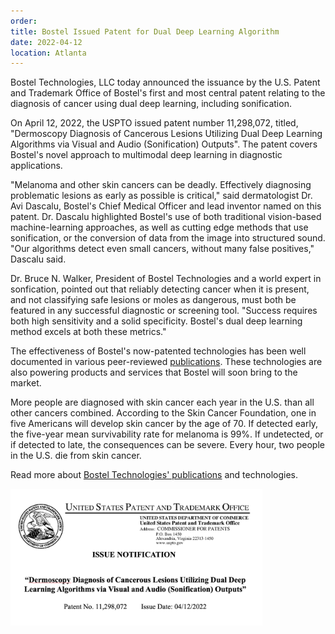 ```yaml
---
order: 
title: Bostel Issued Patent for Dual Deep Learning Algorithm
date: 2022-04-12
location: Atlanta
---
```

Bostel Technologies, LLC today announced the issuance by the U.S. Patent
and Trademark Office of Bostel's first and most central patent relating
to the diagnosis of cancer using dual deep learning, including
sonification.

On April 12, 2022, the USPTO issued patent number 11,298,072, titled,
"Dermoscopy Diagnosis of Cancerous Lesions Utilizing Dual Deep Learning
Algorithms via Visual and Audio (Sonification) Outputs". The patent
covers Bostel's novel approach to multimodal deep learning in diagnostic
applications.

"Melanoma and other skin cancers can be deadly. Effectively diagnosing
problematic lesions as early as possible is critical," said dermatologist Dr. Avi
Dascalu, Bostel's Chief Medical Officer and lead inventor named on this
patent. Dr. Dascalu highlighted Bostel's use of both traditional
vision-based machine-learning approaches, as well as cutting edge
methods that use sonification, or the conversion of data from the image
into structured sound. "Our algorithms detect even small cancers, without many false positives," Dascalu said.

Dr. Bruce N. Walker, President of Bostel Technologies and a world expert
in sonfication, pointed out that reliably detecting cancer when it is
present, and not classifying safe lesions or moles as dangerous, must
both be featured in any successful diagnostic or screening tool.
"Success requires both high sensitivity and a solid specificity.
Bostel's dual deep learning method excels at both these metrics."

The effectiveness of Bostel's now-patented technologies has been well
documented in various peer-reviewed <a
href="/publications">publications</a>. These technologies are also
powering products and services that Bostel will soon bring to the
market.

More people are diagnosed with skin cancer each year in the U.S. than
all other cancers combined.  According to the Skin Cancer Foundation,
one in five Americans will develop skin cancer by the age of 70.  If
detected early, the five-year mean survivability rate for melanoma is
99%.  If undetected, or if detected to late, the consequences can be
severe.  Every hour, two people in the U.S. die from skin cancer.

Read more about <a href="/publications">Bostel Technologies' publications</a> and technologies.

<img src="/assets/mockup-of-issuance.png" WIDTH="80%">
 